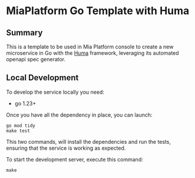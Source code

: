 # MiaPlatform Go Template with Huma

## Summary

This is a template to be used in Mia Platform console to create a new microservice in Go with the [Huma](https://huma.rocks/) framework, leveraging its automated openapi spec generator.

## Local Development

To develop the service locally you need:

- go 1.23+

Once you have all the dependency in place, you can launch:

```shell
go mod tidy
make test
```

This two commands, will install the dependencies and run the tests, ensuring that the service is working as expected.

To start the development server, execute this command:

```shell
make
```
